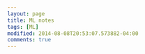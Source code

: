 ```yaml
---
layout: page
title: ML notes
tags: [ML]
modified: 2014-08-08T20:53:07.573882-04:00
comments: true
---
```


